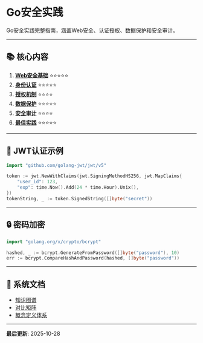 # Go安全实践

Go安全实践完整指南，涵盖Web安全、认证授权、数据保护和安全审计。

---

## 📚 核心内容

1. **[Web安全基础](./01-Web安全基础.md)** ⭐⭐⭐⭐⭐
2. **[身份认证](./02-身份认证.md)** ⭐⭐⭐⭐⭐
3. **[授权机制](./03-授权机制.md)** ⭐⭐⭐⭐
4. **[数据保护](./04-数据保护.md)** ⭐⭐⭐⭐⭐
5. **[安全审计](./05-安全审计.md)** ⭐⭐⭐⭐
6. **[最佳实践](./06-最佳实践.md)** ⭐⭐⭐⭐⭐

---

## 🚀 JWT认证示例

```go
import "github.com/golang-jwt/jwt/v5"

token := jwt.NewWithClaims(jwt.SigningMethodHS256, jwt.MapClaims{
    "user_id": 123,
    "exp": time.Now().Add(24 * time.Hour).Unix(),
})
tokenString, _ := token.SignedString([]byte("secret"))
```

---

## 🔒 密码加密

```go
import "golang.org/x/crypto/bcrypt"

hashed, _ := bcrypt.GenerateFromPassword([]byte("password"), 10)
err := bcrypt.CompareHashAndPassword(hashed, []byte("password"))
```

---

## 📖 系统文档

- [知识图谱](./00-知识图谱.md)
- [对比矩阵](./00-对比矩阵.md)
- [概念定义体系](./00-概念定义体系.md)

---

**最后更新**: 2025-10-28
